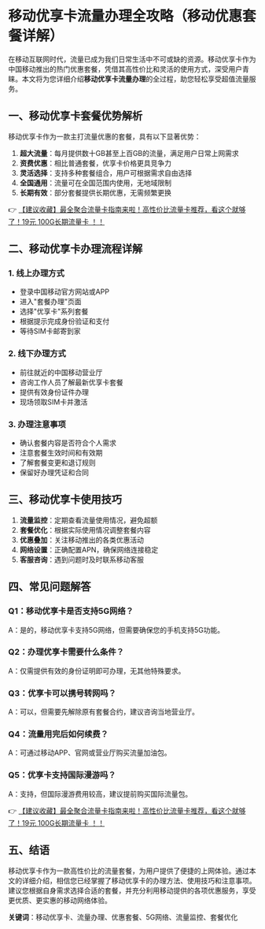 # 移动优享卡流量办理全攻略（移动优惠套餐详解）

在移动互联网时代，流量已成为我们日常生活中不可或缺的资源。移动优享卡作为中国移动推出的热门优惠套餐，凭借其高性价比和灵活的使用方式，深受用户青睐。本文将为您详细介绍**移动优享卡流量办理**的全过程，助您轻松享受超值流量服务。

## 一、移动优享卡套餐优势解析

移动优享卡作为一款主打流量优惠的套餐，具有以下显著优势：

1. **超大流量**：每月提供数十GB甚至上百GB的流量，满足用户日常上网需求
2. **资费优惠**：相比普通套餐，优享卡价格更具竞争力
3. **灵活选择**：支持多种套餐组合，用户可根据需求自由选择
4. **全国通用**：流量可在全国范围内使用，无地域限制
5. **长期有效**：部分套餐提供长期优惠，无需频繁更换

👉 [【建议收藏】最全聚合流量卡指南来啦！高性价比流量卡推荐，看这个就够了！19元 100G长期流量卡 ！！](https://bit.ly/Liuliangka)

## 二、移动优享卡办理流程详解

### 1. 线上办理方式
- 登录中国移动官方网站或APP
- 进入"套餐办理"页面
- 选择"优享卡"系列套餐
- 根据提示完成身份验证和支付
- 等待SIM卡邮寄到家

### 2. 线下办理方式
- 前往就近的中国移动营业厅
- 咨询工作人员了解最新优享卡套餐
- 提供有效身份证件办理
- 现场领取SIM卡并激活

### 3. 办理注意事项
- 确认套餐内容是否符合个人需求
- 注意套餐生效时间和有效期
- 了解套餐变更和退订规则
- 保留好办理凭证和合同

## 三、移动优享卡使用技巧

1. **流量监控**：定期查看流量使用情况，避免超额
2. **套餐优化**：根据实际使用情况调整套餐内容
3. **优惠叠加**：关注移动推出的各类优惠活动
4. **网络设置**：正确配置APN，确保网络连接稳定
5. **客服咨询**：遇到问题时及时联系移动客服

## 四、常见问题解答

### Q1：移动优享卡是否支持5G网络？
A：是的，移动优享卡支持5G网络，但需要确保您的手机支持5G功能。

### Q2：办理优享卡需要什么条件？
A：仅需提供有效的身份证明即可办理，无其他特殊要求。

### Q3：优享卡可以携号转网吗？
A：可以，但需要先解除原有套餐合约，建议咨询当地营业厅。

### Q4：流量用完后如何续费？
A：可通过移动APP、官网或营业厅购买流量加油包。

### Q5：优享卡支持国际漫游吗？
A：支持，但国际漫游费用较高，建议提前购买国际流量包。

👉 [【建议收藏】最全聚合流量卡指南来啦！高性价比流量卡推荐，看这个就够了！19元 100G长期流量卡 ！！](https://bit.ly/Liuliangka)

## 五、结语

移动优享卡作为一款高性价比的流量套餐，为用户提供了便捷的上网体验。通过本文的详细介绍，相信您已经掌握了移动优享卡的办理方法、使用技巧和注意事项。建议您根据自身需求选择合适的套餐，并充分利用移动提供的各项优惠服务，享受更优质、更实惠的移动网络体验。

**关键词**：移动优享卡、流量办理、优惠套餐、5G网络、流量监控、套餐优化